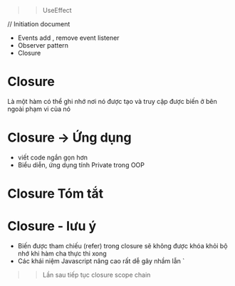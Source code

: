 >> UseEffect

// Initiation document

+ Events add , remove event listener
+ Observer pattern
+ Closure 




# Closure
Là một hàm có thể ghi nhớ nơi nó được tạo và truy cập được biến ở bên ngoài phạm vi của nó

# Closure -> Ứng dụng 
- viết code ngắn gọn hơn
- Biểu diễn, ứng dụng tính Private trong OOP

# Closure Tóm tắt

# Closure - lưu ý
- Biến được tham chiếu (refer) trong closure sẽ không được khóa khỏi bộ nhớ khi hàm cha thực thi xong
- Các khái niệm Javascript nâng cao rất dễ gây nhầm lẫn
`


>> Lần sau tiếp tục closure scope chain

